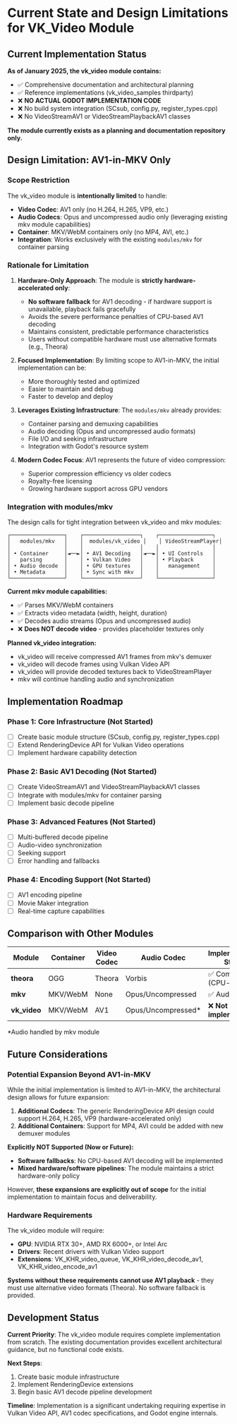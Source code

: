# Current State and Design Limitations for VK_Video Module

## Current Implementation Status

**As of January 2025, the vk_video module contains:**

-   ✅ Comprehensive documentation and architectural planning
-   ✅ Reference implementations (vk_video_samples thirdparty)
-   ❌ **NO ACTUAL GODOT IMPLEMENTATION CODE**
-   ❌ No build system integration (SCsub, config.py, register_types.cpp)
-   ❌ No VideoStreamAV1 or VideoStreamPlaybackAV1 classes

**The module currently exists as a planning and documentation repository only.**

## Design Limitation: AV1-in-MKV Only

### Scope Restriction

The vk_video module is **intentionally limited** to handle:

-   **Video Codec**: AV1 only (no H.264, H.265, VP9, etc.)
-   **Audio Codecs**: Opus and uncompressed audio only (leveraging existing mkv module capabilities)
-   **Container**: MKV/WebM containers only (no MP4, AVI, etc.)
-   **Integration**: Works exclusively with the existing `modules/mkv` for container parsing

### Rationale for Limitation

1. **Hardware-Only Approach**: The module is **strictly hardware-accelerated only**:

    - **No software fallback** for AV1 decoding - if hardware support is unavailable, playback fails gracefully
    - Avoids the severe performance penalties of CPU-based AV1 decoding
    - Maintains consistent, predictable performance characteristics
    - Users without compatible hardware must use alternative formats (e.g., Theora)

2. **Focused Implementation**: By limiting scope to AV1-in-MKV, the initial implementation can be:

    - More thoroughly tested and optimized
    - Easier to maintain and debug
    - Faster to develop and deploy

3. **Leverages Existing Infrastructure**: The `modules/mkv` already provides:

    - Container parsing and demuxing capabilities
    - Audio decoding (Opus and uncompressed audio formats)
    - File I/O and seeking infrastructure
    - Integration with Godot's resource system

4. **Modern Codec Focus**: AV1 represents the future of video compression:
    - Superior compression efficiency vs older codecs
    - Royalty-free licensing
    - Growing hardware support across GPU vendors

### Integration with modules/mkv

The design calls for tight integration between vk_video and mkv modules:

```
┌─────────────────┐    ┌──────────────────┐    ┌─────────────────┐
│   modules/mkv   │    │  modules/vk_video │    │ VideoStreamPlayer│
│                 │    │                  │    │                 │
│ • Container     │◄──►│ • AV1 Decoding   │◄──►│ • UI Controls   │
│   parsing       │    │ • Vulkan Video   │    │ • Playback      │
│ • Audio decode  │    │ • GPU textures   │    │   management    │
│ • Metadata      │    │ • Sync with mkv  │    │                 │
└─────────────────┘    └──────────────────┘    └─────────────────┘
```

**Current mkv module capabilities:**

-   ✅ Parses MKV/WebM containers
-   ✅ Extracts video metadata (width, height, duration)
-   ✅ Decodes audio streams (Opus and uncompressed audio)
-   ❌ **Does NOT decode video** - provides placeholder textures only

**Planned vk_video integration:**

-   vk_video will receive compressed AV1 frames from mkv's demuxer
-   vk_video will decode frames using Vulkan Video API
-   vk_video will provide decoded textures back to VideoStreamPlayer
-   mkv will continue handling audio and synchronization

## Implementation Roadmap

### Phase 1: Core Infrastructure (Not Started)

-   [ ] Create basic module structure (SCsub, config.py, register_types.cpp)
-   [ ] Extend RenderingDevice API for Vulkan Video operations
-   [ ] Implement hardware capability detection

### Phase 2: Basic AV1 Decoding (Not Started)

-   [ ] Create VideoStreamAV1 and VideoStreamPlaybackAV1 classes
-   [ ] Integrate with modules/mkv for container parsing
-   [ ] Implement basic decode pipeline

### Phase 3: Advanced Features (Not Started)

-   [ ] Multi-buffered decode pipeline
-   [ ] Audio-video synchronization
-   [ ] Seeking support
-   [ ] Error handling and fallbacks

### Phase 4: Encoding Support (Not Started)

-   [ ] AV1 encoding pipeline
-   [ ] Movie Maker integration
-   [ ] Real-time capture capabilities

## Comparison with Other Modules

| Module       | Container | Video Codec | Audio Codec         | Implementation Status   |
| ------------ | --------- | ----------- | ------------------- | ----------------------- |
| **theora**   | OGG       | Theora      | Vorbis              | ✅ Complete (CPU-based) |
| **mkv**      | MKV/WebM  | None        | Opus/Uncompressed   | ✅ Audio only           |
| **vk_video** | MKV/WebM  | AV1         | Opus/Uncompressed\* | ❌ **Not implemented**  |

\*Audio handled by mkv module

## Future Considerations

### Potential Expansion Beyond AV1-in-MKV

While the initial implementation is limited to AV1-in-MKV, the architectural design allows for future expansion:

1. **Additional Codecs**: The generic RenderingDevice API design could support H.264, H.265, VP9 (hardware-accelerated only)
2. **Additional Containers**: Support for MP4, AVI could be added with new demuxer modules

**Explicitly NOT Supported (Now or Future):**

-   **Software fallbacks**: No CPU-based AV1 decoding will be implemented
-   **Mixed hardware/software pipelines**: The module maintains a strict hardware-only policy

However, **these expansions are explicitly out of scope** for the initial implementation to maintain focus and deliverability.

### Hardware Requirements

The vk_video module will require:

-   **GPU**: NVIDIA RTX 30+, AMD RX 6000+, or Intel Arc
-   **Drivers**: Recent drivers with Vulkan Video support
-   **Extensions**: VK_KHR_video_queue, VK_KHR_video_decode_av1, VK_KHR_video_encode_av1

**Systems without these requirements cannot use AV1 playback** - they must use alternative video formats (Theora). No software fallback is provided.

## Development Status

**Current Priority**: The vk_video module requires complete implementation from scratch. The existing documentation provides excellent architectural guidance, but no functional code exists.

**Next Steps**:

1. Create basic module infrastructure
2. Implement RenderingDevice extensions
3. Begin basic AV1 decode pipeline development

**Timeline**: Implementation is a significant undertaking requiring expertise in Vulkan Video API, AV1 codec specifications, and Godot engine internals.
